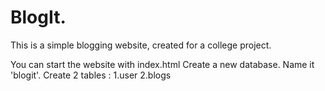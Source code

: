 # BlogIt.
This is a simple blogging website, created for a college project.


You can start the website with index.html
Create a new database. Name it 'blogit'.
Create 2 tables :
1.user 2.blogs
